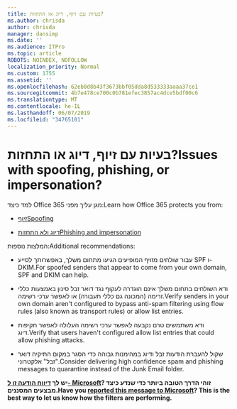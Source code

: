 ```yaml
---
title: בעיות עם זיוף, דיוג או התחזות?
ms.author: chrisda
author: chrisda
manager: dansimp
ms.date: ''
ms.audience: ITPro
ms.topic: article
ROBOTS: NOINDEX, NOFOLLOW
localization_priority: Normal
ms.custom: 1755
ms.assetid: ''
ms.openlocfilehash: 62eb0d8b43f3673bbf05dda8d533333aaaa37ce1
ms.sourcegitcommit: 4b7e478ce700c0b781efec3857ac4dce5bdf00c6
ms.translationtype: MT
ms.contentlocale: he-IL
ms.lasthandoff: 06/07/2019
ms.locfileid: "34765101"
---
```

# <a name="issues-with-spoofing-phishing-or-impersonation"></a><span data-ttu-id="c2786-102">בעיות עם זיוף, דיוג או התחזות?</span><span class="sxs-lookup"><span data-stu-id="c2786-102">Issues with spoofing, phishing, or impersonation?</span></span>

<span data-ttu-id="c2786-103">למד כיצד Office 365 מגן עליך מפני:</span><span class="sxs-lookup"><span data-stu-id="c2786-103">Learn how Office 365 protects you from:</span></span>

- [<span data-ttu-id="c2786-104">זיוף</span><span class="sxs-lookup"><span data-stu-id="c2786-104">Spoofing</span></span>](https://docs.microsoft.com/office365/securitycompliance/anti-spoofing-protection)

- [<span data-ttu-id="c2786-105">דיוג ולא התחזות</span><span class="sxs-lookup"><span data-stu-id="c2786-105">Phishing and impersonation</span></span>](https://docs.microsoft.com/office365/securitycompliance/atp-anti-phishing)

<span data-ttu-id="c2786-106">המלצות נוספות:</span><span class="sxs-lookup"><span data-stu-id="c2786-106">Additional recommendations:</span></span>

- <span data-ttu-id="c2786-107">עבור שולחים מזויף המופיעים הגיעו מתחום משלך, באפשרותך לסייע SPF ו- DKIM.</span><span class="sxs-lookup"><span data-stu-id="c2786-107">For spoofed senders that appear to come from your own domain, SPF and DKIM can help.</span></span>

- <span data-ttu-id="c2786-108">ודא השולחים בתחום משלך אינם הוגדרה לעקוף נגד דואר זבל סינון באמצעות כללי זרימה (המכונה גם כללי תעבורה) או לאפשר ערכי רשימה.</span><span class="sxs-lookup"><span data-stu-id="c2786-108">Verify senders in your own domain aren't configured to bypass anti-spam filtering using flow rules (also known as transport rules) or allow list entries.</span></span>

- <span data-ttu-id="c2786-109">ודא משתמשים טרם נקבעה לאפשר ערכי רשימה העלולה לאפשר תקיפות דיוג.</span><span class="sxs-lookup"><span data-stu-id="c2786-109">Verify that users haven't configured allow list entries that could allow phishing attacks.</span></span>

- <span data-ttu-id="c2786-110">שקול להעברת הודעות זבל ודיוג במהימנות גבוהה כדי הסגר במקום התיקיה דואר "זבל" אלקטרוני.</span><span class="sxs-lookup"><span data-stu-id="c2786-110">Consider delivering high confidence spam and phishing messages to quarantine instead of the Junk Email folder.</span></span>

<span data-ttu-id="c2786-111">**יש לך [דיווח הודעה זו ל- Microsoft](https://support.office.com/article/b5caa9f1-cdf3-4443-af8c-ff724ea719d2)? זוהי הדרך הטובה ביותר כדי שנדע כיצד מבצעים המסננים.**</span><span class="sxs-lookup"><span data-stu-id="c2786-111">**Have you [reported this message to Microsoft](https://support.office.com/article/b5caa9f1-cdf3-4443-af8c-ff724ea719d2)? This is the best way to let us know how the filters are performing.**</span></span>
